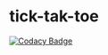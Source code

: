 # tick-tak-toe
[![Codacy Badge](https://api.codacy.com/project/badge/Grade/04fa0baa13f54f8f818e160bee13e5a0)](https://app.codacy.com/manual/99002559/tick-tak-toe?utm_source=github.com&utm_medium=referral&utm_content=99002559/tick-tak-toe&utm_campaign=Badge_Grade_Dashboard)